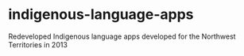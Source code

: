 # indigenous-language-apps
Redeveloped Indigenous language apps developed for the Northwest Territories in 2013
